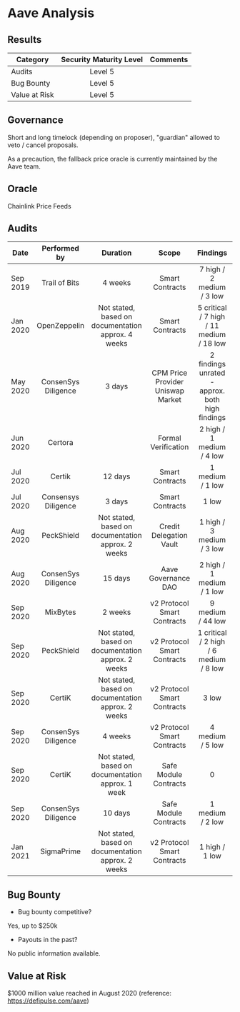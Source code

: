 # Aave Analysis

## Results
| Category    | Security Maturity Level  | Comments    |
| ------------- |:-------------:|:-------------:|
| Audits |     Level 5          |      |         
| Bug Bounty |    Level 5             |           |      
| Value at Risk |     Level 5            |           |      

## Governance
Short and long timelock (depending on proposer), "guardian" allowed to veto / cancel proposals.

As a precaution, the fallback price oracle is currently maintained by the Aave team.  

## Oracle
Chainlink Price Feeds

## Audits
| Date | Performed by  |  Duration  |  Scope |  Findings  | Findings addressed |
| ------------- |:-------------:| :-------------:| :-------------:| :-------------:| :-------------:|
| Sep 2019 |Trail of Bits   |  4 weeks  | Smart Contracts  |  7 high / 2 medium / 3 low | All high findings resolved |
| Jan 2020  | OpenZeppelin  | Not stated, based on documentation approx. 4 weeks   | Smart Contracts  | 5 critical / 7 high / 11 medium / 18 low |  All severe findings have been resolved|
| May 2020 | ConsenSys Diligence  | 3 days  |   CPM Price Provider Uniswap Market | 2 findings unrated - approx. both high findings  | All resolved |
| Jun 2020|  Certora |  |  Formal Verification  |2 high / 1 medium / 4 low   | All major findings resolved |
| Jul 2020|  Certik |  12 days | Smart Contracts   |1 medium / 1 low    | All resolved |
| Jul 2020|  Consensys Diligence |  3 days | Smart Contracts   |  1 low | All resolved |
| Aug 2020|  PeckShield |  Not stated, based on documentation approx. 2 weeks  |  Credit Delegation Vault | 1 high / 3 medium / 3 low  | All resolved |
| Aug 2020|  ConsenSys Diligence | 15 days  | Aave Governance DAO   | 2 high / 1 medium / 1 low  |All major findings resolved|
| Sep 2020| MixBytes  | 2 weeks  |   v2 Protocol Smart Contracts | 9 medium / 44 low  | Mostly resolved |
| Sep 2020| PeckShield  | Not stated, based on documentation approx. 2 weeks  | v2 Protocol Smart Contracts    |  1 critical / 2 high / 6 medium / 8 low | All high findings resolved |
| Sep 2020| CertiK | Not stated, based on documentation approx. 2 weeks  |  v2 Protocol Smart Contracts  |  3 low | All resolved |
| Sep 2020| ConsenSys Diligence |  4 weeks |   v2 Protocol Smart Contracts | 4 medium / 5 low  | Mostly resolved |
| Sep 2020|  CertiK  |   Not stated, based on documentation approx. 1 week | Safe Module Contracts   |  0 | |
| Sep 2020| ConsenSys Diligence   | 10 days  |  Safe Module Contracts  |  1 medium / 2 low|  All resolved|
| Jan 2021| SigmaPrime  |  Not stated, based on documentation approx. 2 weeks   |  v2 Protocol Smart Contracts   | 1 high / 1 low  | All resolved |



## Bug Bounty
 - Bug bounty competitive?

Yes, up to $250k

 - Payouts in the past?

 No public information available.

## Value at Risk
$1000 million value reached in August 2020 (reference: https://defipulse.com/aave)
